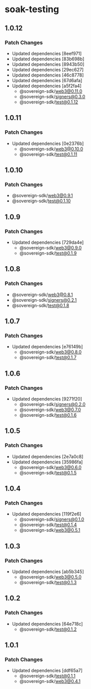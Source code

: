# soak-testing

## 1.0.12

### Patch Changes

- Updated dependencies [8eef971]
- Updated dependencies [83b698b]
- Updated dependencies [8943b50]
- Updated dependencies [29ec627]
- Updated dependencies [46c8778]
- Updated dependencies [67d6afa]
- Updated dependencies [a5f2fa4]
  - @sovereign-sdk/web3@0.11.0
  - @sovereign-sdk/signers@0.3.0
  - @sovereign-sdk/test@0.1.12

## 1.0.11

### Patch Changes

- Updated dependencies [0e2376b]
  - @sovereign-sdk/web3@0.10.0
  - @sovereign-sdk/test@0.1.11

## 1.0.10

### Patch Changes

- @sovereign-sdk/web3@0.9.1
- @sovereign-sdk/test@0.1.10

## 1.0.9

### Patch Changes

- Updated dependencies [729da4e]
  - @sovereign-sdk/web3@0.9.0
  - @sovereign-sdk/test@0.1.9

## 1.0.8

### Patch Changes

- @sovereign-sdk/web3@0.8.1
- @sovereign-sdk/signers@0.2.1
- @sovereign-sdk/test@0.1.8

## 1.0.7

### Patch Changes

- Updated dependencies [e76149b]
  - @sovereign-sdk/web3@0.8.0
  - @sovereign-sdk/test@0.1.7

## 1.0.6

### Patch Changes

- Updated dependencies [9271f20]
  - @sovereign-sdk/signers@0.2.0
  - @sovereign-sdk/web3@0.7.0
  - @sovereign-sdk/test@0.1.6

## 1.0.5

### Patch Changes

- Updated dependencies [2e7a0c8]
- Updated dependencies [35986fa]
  - @sovereign-sdk/web3@0.6.0
  - @sovereign-sdk/test@0.1.5

## 1.0.4

### Patch Changes

- Updated dependencies [119f2e6]
  - @sovereign-sdk/signers@0.1.0
  - @sovereign-sdk/test@0.1.4
  - @sovereign-sdk/web3@0.5.1

## 1.0.3

### Patch Changes

- Updated dependencies [ab5b345]
  - @sovereign-sdk/web3@0.5.0
  - @sovereign-sdk/test@0.1.3

## 1.0.2

### Patch Changes

- Updated dependencies [64e718c]
  - @sovereign-sdk/test@0.1.2

## 1.0.1

### Patch Changes

- Updated dependencies [ddf65a7]
  - @sovereign-sdk/test@0.1.1
  - @sovereign-sdk/web3@0.4.1
